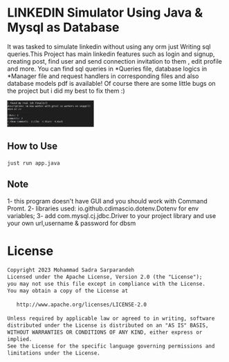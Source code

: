 # LINKEDIN Simulator Using Java & Mysql as Database

It was tasked to simulate linkedin without using any orm just Writing sql queries.This Project has main linkedin features such as
login and signup, creating post, find user and send connection invitation to them , edit profile and more. 
You can find sql queries in *Queries file, database logics in *Manager file and request handlers in corresponding files and also database models pdf is available!
Of course there are some little bugs on the project but i did my best to fix them :)

<img src = "./demo/8.PNG" width = "200">



## How to Use

```
just run app.java
```


## Note
1- this program doesn't have GUI and you should work with Command Promt.
2- libraries used: io.github.cdimascio.dotenv.Dotenv for env variables;
3- add com.mysql.cj.jdbc.Driver to your project library and use your own url,username & password for dbsm

License
=======

    Copyright 2023 Mohammad Sadra Sarparandeh
    Licensed under the Apache License, Version 2.0 (the "License");
    you may not use this file except in compliance with the License.
    You may obtain a copy of the License at

       http://www.apache.org/licenses/LICENSE-2.0

    Unless required by applicable law or agreed to in writing, software
    distributed under the License is distributed on an "AS IS" BASIS,
    WITHOUT WARRANTIES OR CONDITIONS OF ANY KIND, either express or implied.
    See the License for the specific language governing permissions and
    limitations under the License.